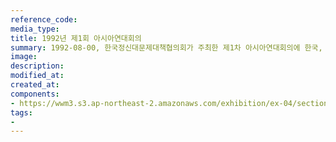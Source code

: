 ```yaml
---
reference_code:
media_type:
title: 1992년 제1회 아시아연대회의
summary: 1992-08-00, 한국정신대문제대책협의회가 주최한 제1차 아시아연대회의에 한국, 필리핀, 타이완, 타이, 홍콩, 일본 6개국의 단체와 일본군'위안부' 피해자들이 참가했다. 
image:
description:
modified_at:
created_at:
components:
- https://wwm3.s3.ap-northeast-2.amazonaws.com/exhibition/ex-04/section-01-right/17_한국,+필리핀,+타이완,+타이,+홍콩,+일본+6개국이+참가한+제1회+아시아연대회의.jpg
tags:
-
---
```

